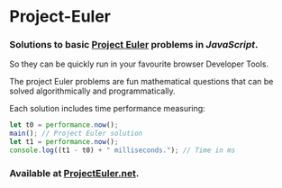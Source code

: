 # Project-Euler

### Solutions to basic [Project Euler](https://projecteuler.net/) problems in *JavaScript*.

So they can be quickly run in your favourite browser Developer Tools.

The project Euler problems are fun mathematical questions that can be solved algorithmically and programmatically.

Each solution includes time performance measuring:
```javascript
let t0 = performance.now();
main(); // Project Euler solution
let t1 = performance.now();
console.log((t1 - t0) + " milliseconds."); // Time in ms
```

### **Available at [ProjectEuler.net](https://projecteuler.net/).**
